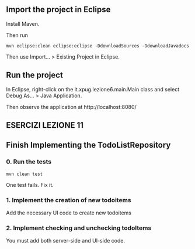 ## Import the project in Eclipse

Install Maven.

Then run

    mvn eclipse:clean eclipse:eclipse -DdownloadSources -DdownloadJavadocs

Then use Import... > Existing Project in Eclipse.

## Run the project

In Eclipse, right-click on the it.xpug.lezione6.main.Main class and select Debug As... > Java Application.

Then observe the application at http://localhost:8080/

## ESERCIZI LEZIONE 11


## Finish Implementing the TodoListRepository


### 0. Run the tests

    mvn clean test

One test fails.  Fix it.

### 1. Implement the creation of new todoitems

Add the necessary UI code to create new todoitems

### 2. Implement checking and unchecking todoItems

You must add both server-side and UI-side code.
